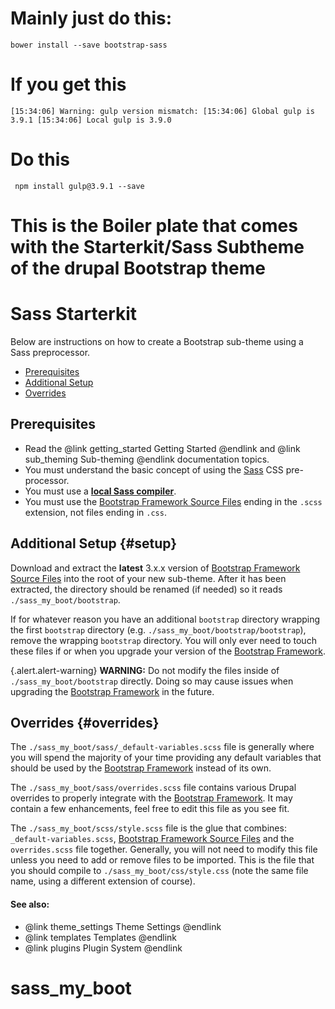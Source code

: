 <!-- @file Instructions for subtheming using the Sass Starterkit. -->
<!-- @defgroup sub_theming_sass -->
<!-- @ingroup sub_theming -->

# Mainly just do this:
` bower install --save bootstrap-sass `
# If you get this
`[15:34:06] Warning: gulp version mismatch:
[15:34:06] Global gulp is 3.9.1
[15:34:06] Local gulp is 3.9.0`

# Do this
` npm install gulp@3.9.1 --save`

# This is the Boiler plate that comes with the Starterkit/Sass Subtheme of the drupal Bootstrap theme

# Sass Starterkit

Below are instructions on how to create a Bootstrap sub-theme using a Sass
preprocessor.

- [Prerequisites](#prerequisites)
- [Additional Setup](#setup)
- [Overrides](#overrides)

## Prerequisites
- Read the @link getting_started Getting Started @endlink and @link sub_theming Sub-theming @endlink documentation topics.
- You must understand the basic concept of using the [Sass] CSS pre-processor.
- You must use a **[local Sass compiler](https://www.google.com/search?q=sass+compiler)**.
- You must use the [Bootstrap Framework Source Files] ending in the `.scss`
  extension, not files ending in `.css`.

## Additional Setup {#setup}
Download and extract the **latest** 3.x.x version of
[Bootstrap Framework Source Files] into the root of your new sub-theme. After
it has been extracted, the directory should be renamed (if needed) so it reads
`./sass_my_boot/bootstrap`.

If for whatever reason you have an additional `bootstrap` directory wrapping the
first `bootstrap` directory (e.g. `./sass_my_boot/bootstrap/bootstrap`), remove the
wrapping `bootstrap` directory. You will only ever need to touch these files if
or when you upgrade your version of the [Bootstrap Framework].

{.alert.alert-warning} **WARNING:** Do not modify the files inside of
`./sass_my_boot/bootstrap` directly. Doing so may cause issues when upgrading the
[Bootstrap Framework] in the future.

## Overrides {#overrides}
The `./sass_my_boot/sass/_default-variables.scss` file is generally where you will
spend the majority of your time providing any default variables that should be
used by the [Bootstrap Framework] instead of its own.

The `./sass_my_boot/sass/overrides.scss` file contains various Drupal overrides to
properly integrate with the [Bootstrap Framework]. It may contain a few
enhancements, feel free to edit this file as you see fit.

The `./sass_my_boot/scss/style.scss` file is the glue that combines:
`_default-variables.scss`, [Bootstrap Framework Source Files] and the 
`overrides.scss` file together. Generally, you will not need to modify this
file unless you need to add or remove files to be imported. This is the file
that you should compile to `./sass_my_boot/css/style.css` (note the same file
name, using a different extension of course).

#### See also:
- @link theme_settings Theme Settings @endlink
- @link templates Templates @endlink
- @link plugins Plugin System @endlink

[Bootstrap Framework]: http://getbootstrap.com
[Bootstrap Framework Source Files]: https://github.com/twbs/bootstrap-sass
[Sass]: http://sass-lang.com
# sass_my_boot
